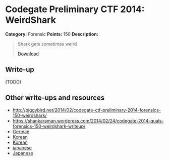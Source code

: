 # Codegate Preliminary CTF 2014: WeirdShark

**Category:** Forensic
**Points:** 150
**Description:**

> Shark gets sometimes weird
>
> [Download](weird_shark.pcap_f5f1e42dd398f18c43af89ba972b3ee7)

## Write-up

(TODO)

## Other write-ups and resources

* <http://piggybird.net/2014/02/codegate-ctf-preliminary-2014-forensics-150-weirdshark/>
* <https://shankaraman.wordpress.com/2014/02/24/codegate-2014-quals-forensics-150-weirdshark-writeup/>
* [German](https://f00l.de/blog/codegate-ctf-2014-weirdshark/)
* [Korean](http://pgnsc.tistory.com/344)
* [Korean](http://blog.jinmo123.pe.kr/entry/Codegate-2014-weirdshark-forensic-problem-writeup)
* [japanese](http://blog.5v-gnd.net/archives/1082)
* [Japanese](http://emeth.jp/diary/?p=184)
